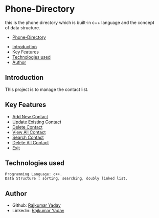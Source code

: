 # Phone-Directory

this is the phone directory which is built-in c++ language and the concept of data structure.
 - [Phone-Directory](https://github.com/itsyadavRajkumar/Phone-Directory/blob/main/SS/Phone%20Directory.JPG)

  * [Introduction](#introduction)
  * [Key Features](#key-features)
  * [Technologies used](#technologies-used)
  * [Author](#author)

## Introduction
  This project is to manage the contact list.


## Key Features
- [Add New Contact](https://github.com/itsyadavRajkumar/Phone-Directory/blob/main/SS/New.JPG)
- [Update Existing Contact](https://github.com/itsyadavRajkumar/Phone-Directory/blob/main/SS/Update.JPG)
- [Delete Contact](https://github.com/itsyadavRajkumar/Phone-Directory/blob/main/SS/Delete.JPG)
- [View All Contact](https://github.com/itsyadavRajkumar/Phone-Directory/blob/main/SS/View.JPG)
- [Search Contact](https://github.com/itsyadavRajkumar/Phone-Directory/blob/main/SS/Search.JPG)
- [Delete All Contact](https://github.com/itsyadavRajkumar/Phone-Directory/blob/main/SS/Delete%20All.JPG)
- [Exit](https://github.com/itsyadavRajkumar/Phone-Directory/blob/main/SS/Exit.JPG)

## Technologies used
    Programming Language: c++.
    Data Structure : sorting, searching, doubly linked list.
    
## Author

- Github: [Rajkumar Yadav](https://github.com/itsyadavRajkumar)
- Linkedin: [Rajkumar Yadav](https://www.linkedin.com/in/itsrajkumar/)
